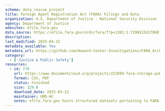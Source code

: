 ```yaml
---
schema: data_rescue_project 
title: Foreign Agent Registration Act (FARA) Filings and Data
organization: U.S. Department of Justice - National Security Division
agency: Department of Justice
websites: efile.fara.gov
data_source: https://efile.fara.gov/ords/fara/f?p=1381:1:7299515917868
description: 
last_modified: 2025-04-22
metadata_available: Yes
metadata_url: https://github.com/Howard-Center-Investigations/FARA_Archive
category:
  - ['Justice & Public Safety'] 
resources:
  - id: 779
    url: https://www.documentcloud.org/projects/221099-fara-storage-public/
    format: CSV, PDF
    status: Finished
    size: 129.0
    download_date: 2025-03-22
    maintainer: UMD-HC
    notes: efile.fara.gov hosts structured datasets pertaining to FARA filings, but also csvs with urls leading to individual filings/PDFs. UMD HCIJ has archived the PDFs and CSVs and is continuing to update on a daily basis for as long as the data stays available on efile.fara.gov.
---
```

